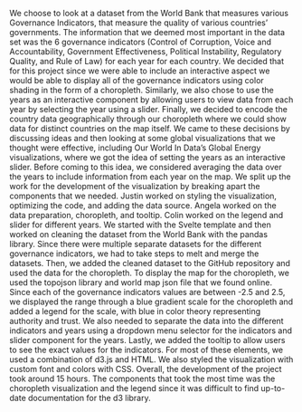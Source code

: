 We choose to look at a dataset from the World Bank that measures various Governance Indicators, that measure the quality of various countries’ governments. The information that we deemed most important in the data set was the 6 governance indicators (Control of Corruption, Voice and Accountability, Government Effectiveness, Political Instability, Regulatory Quality, and Rule of Law) for each year for each country. We decided that for this project since we were able to include an interactive aspect we would be able to display all of the governance indicators using color shading in the form of a choropleth. Similarly, we also chose to use the years as an interactive component by allowing users to view data from each year by selecting the year using a slider. Finally, we decided to encode the country data geographically through our choropleth where we could show data for distinct countries on the map itself. We came to these decisions by discussing ideas and then looking at some global visualizations that we thought were effective, including Our World In Data’s Global Energy visualizations, where we got the idea of setting the years as an interactive slider. Before coming to this idea, we considered averaging the data over the years to include information from each year on the map.
We split up the work for the development of the visualization by breaking apart the components that we needed. Justin worked on styling the visualization, optimizing the code, and adding the data source. Angela worked on the data preparation, choropleth, and tooltip. Colin worked on the legend and slider for different years. We started with the Svelte template and then worked on cleaning the dataset from the World Bank with the pandas library. Since there were multiple separate datasets for the different governance indicators, we had to take steps to melt and merge the datasets. Then, we added the cleaned dataset to the GitHub repository and used the data for the choropleth. To display the map for the choropleth, we used the topojson library and world map json file that we found online. Since each of the governance indicators values are between -2.5 and 2.5, we displayed the range through a blue gradient scale for the choropleth and added a legend for the scale, with blue in color theory representing authority and trust. We also needed to separate the data into the different indicators and years using a dropdown menu selector for the indicators and slider component for the years. Lastly, we added the tooltip to allow users to see the exact values for the indicators. For most of these elements, we used a combination of d3.js and HTML. We also styled the visualization with custom font and colors with CSS. 
Overall, the development of the project took around 15 hours. The components that took the most time was the choropleth visualization and the legend since it was difficult to find up-to-date documentation for the d3 library. 
